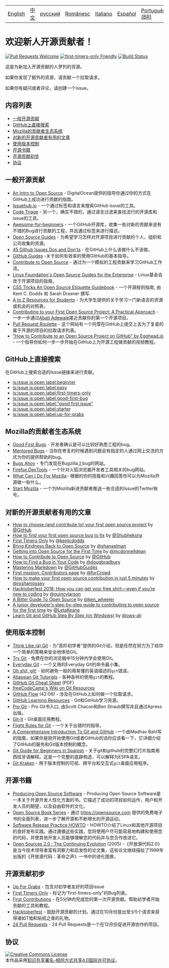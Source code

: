 <table>
    <tr>
        <!-- Do not translate this table -->
        <td><a href="./README.md"> English </a></td>
        <td><a href="./README-CN.md"> 中文 </a></td>
        <td><a href="./README-RU.md"> русский </a></td>
        <td><a href="./README-RO.md"> Românesc </a></td>
        <td><a href="./README-IT.md"> Italiano </a></td>
        <td><a href="./README-ES.md"> Español </a></td>
        <td><a href="./README-pt-BR.md"> Português (BR) </a></td>
        <td><a href="./README-DE.md"> Deutsch </a></td>
    </tr>
</table>

# 欢迎新人开源贡献者！

[![Pull Requests Welcome](https://img.shields.io/badge/PRs-welcome-brightgreen.svg?style=flat)](http://makeapullrequest.com)
[![first-timers-only Friendly](https://img.shields.io/badge/first--timers--only-friendly-blue.svg)](http://www.firsttimersonly.com/)
[![Build Status](https://travis-ci.org/freeCodeCamp/how-to-contribute-to-open-source.svg?branch=master)](https://travis-ci.org/freeCodeCamp/how-to-contribute-to-open-source)

这是为新加入开源贡献的人罗列的资源。

如果你发现了额外的资源，请贡献一个拉取请求。

如果你有疑问或者评论，请创建一个issue。

## 内容列表
- [一般开源贡献](#%E4%B8%80%E8%88%AC%E5%BC%80%E6%BA%90%E8%B4%A1%E7%8C%AE)
- [GitHub上直接搜索](#github%E4%B8%8A%E7%9B%B4%E6%8E%A5%E6%90%9C%E7%B4%A2)
- [Mozilla的贡献者生态系统](#mozilla%E7%9A%84%E8%B4%A1%E7%8C%AE%E8%80%85%E7%94%9F%E6%80%81%E7%B3%BB%E7%BB%9F)
- [对新的开源贡献者有用的文章](#%E5%AF%B9%E6%96%B0%E7%9A%84%E5%BC%80%E6%BA%90%E8%B4%A1%E7%8C%AE%E8%80%85%E6%9C%89%E7%94%A8%E7%9A%84%E6%96%87%E7%AB%A0)
- [使用版本控制](#%E4%BD%BF%E7%94%A8%E7%89%88%E6%9C%AC%E6%8E%A7%E5%88%B6)
- [开源书籍](#%E5%BC%80%E6%BA%90%E4%B9%A6%E7%B1%8D)
- [开源贡献初步](#%E5%BC%80%E6%BA%90%E8%B4%A1%E7%8C%AE%E5%88%9D%E6%AD%A5)
- [协议](#%E5%8D%8F%E8%AE%AE)

## 一般开源贡献
- [An Intro to Open Source](https://www.digitalocean.com/community/tutorial_series/an-introduction-to-open-source) - DigitalOcean提供的指导你通过你的方式在GitHub上成功进行贡献的指南。
- [Issuehub.io](http://issuehub.io/) - 一个通过标签和语言来搜索GitHub issue的工具。
- [Code Triage](https://www.codetriage.com/) - 另一个，确实不错的，通过语言过滤来查找流行的开源库和issue的工具。
- [Awesome-for-beginners](https://github.com/MunGell/awesome-for-beginners) - 一个GitHub开源库，收集一些对新的贡献来说有不错的Bug进行贡献的工程，并且通过标签来进行描述。
- [Open Source Guides](https://opensource.guide/) - 为希望学习怎样对开源项目进行贡献的个人，组织和公司收集的资源。
- [45 Github Issues Dos and Don’ts](https://hackernoon.com/45-github-issues-dos-and-donts-dfec9ab4b612) - 在GitHub上什么该做什么不该做。
- [GitHub Guides](https://guides.github.com/) -关于如何有效率的使用GitHub的基本指导。
- [Contribute to Open Source](https://github.com/danthareja/contribute-to-open-source) - 通过为一个模拟的工程贡献来学习GitHub工作流。
- [Linux Foundation's Open Source Guides for the Enterprise](https://www.linuxfoundation.org/resources/open-source-guides/) - Linux基金会改于开源项目的指南。
- [CSS Tricks An Open Source Etiquette Guidebook](https://css-tricks.com/open-source-etiquette-guidebook/) - 一个开源规则指南, 由 Kent C. Dodds 和 Sarah Drasner 撰写.
- [A to Z Resources for Students](https://github.com/dipakkr/A-to-Z-Resources-for-Students) - 为大学生提供的关于学习一门新语言的资源或机会的对照表。
- [Contributing to your First Open Source Project: A Practical Approach](https://blog.devcenter.co/contributing-to-your-first-open-source-project-a-practical-approach-1928c4cbdae) - 一步一步通过[Abati Adewale](https://www.acekyd.com)接近贡献你的第一个开源项目。
- [Pull Request Roulette](http://www.pullrequestroulette.com/) - 这个网站有一个托管在GitHub上提交上去为了复查的属于开源的项目的拉取请求列表。
- ["How to Contribute to an Open Source Project on GitHub" by Egghead.io](https://egghead.io/courses/how-to-contribute-to-an-open-source-project-on-github) - 一个指导你如何一步一步开始在GitHub上为开源工程做贡献的视频教程。

## GitHub上直接搜索
在GitHub上搜索合适的Issue链接来进行贡献。
- [is:issue is:open label:beginner](https://github.com/search?utf8=%E2%9C%93&q=is%3Aissue+is%3Aopen+label%3Abeginner)
- [is:issue is:open label:easy](https://github.com/search?utf8=%E2%9C%93&q=is%3Aissue+is%3Aopen+label%3Aeasy)
- [is:issue is:open label:first-timers-only](https://github.com/search?utf8=%E2%9C%93&q=is%3Aissue+is%3Aopen+label%3Afirst-timers-only)
- [is:issue is:open label:good-first-bug](https://github.com/search?utf8=%E2%9C%93&q=is%3Aissue+is%3Aopen+label%3Agood-first-bug)
- [is:issue is:open label:"good first issue"](https://github.com/search?utf8=%E2%9C%93&q=is%3Aissue+is%3Aopen+label%3A"good+first+issue")
- [is:issue is:open label:starter](https://github.com/search?utf8=%E2%9C%93&q=is%3Aissue+is%3Aopen+label%3Astarter)
- [is:issue is:open label:up-for-grabs](https://github.com/search?utf8=%E2%9C%93&q=is%3Aissue+is%3Aopen+label%3Aup-for-grabs)

## Mozilla的贡献者生态系统
- [Good First Bugs](https://bugzil.la/sw:%22[good%20first%20bug]%22&limit=0) - 开发者确认是可以比较好熟悉工程的bug。
- [Mentored Bugs](https://bugzilla.mozilla.org/buglist.cgi?quicksearch=mentor%3A%40) - 当你在修复的时候遇到问题会有指定的人通过网上交流的方式为你的提供帮助的bug。
- [Bugs Ahoy](http://www.joshmatthews.net/bugsahoy/) - 专门发现在Bugzilla上bug的网站。
- [Firefox DevTools](http://firefox-dev.tools/) - 一个针对火狐浏览器开发者工具相关的bug网站。
- [What Can I Do For Mozilla](http://whatcanidoformozilla.org/) - 根据的你的技能和兴趣回答你可以为Mozilla开源做一些什么。 
- [Start Mozilla](https://twitter.com/StartMozilla) - 一个为Mozilla新进贡献者推送一些合适的Issue的Twitter账号。

## 对新的开源贡献者有用的文章
- [How to choose (and contribute to) your first open source project](https://github.com/collections/choosing-projects) by [@GitHub](https://github.com/github)
- [How to find your first open source bug to fix](https://medium.freecodecamp.org/finding-your-first-open-source-project-or-bug-to-work-on-1712f651e5ba#.slc8i2h1l) by [@Shubheksha](https://github.com/Shubheksha)
- [First Timers Only](https://medium.com/@kentcdodds/first-timers-only-78281ea47455) by [@kentcdodds](https://github.com/kentcdodds)
- [Bring Kindness Back to Open Source](http://www.hanselman.com/blog/BringKindnessBackToOpenSource.aspx) by [@shanselman](https://github.com/shanselman)
- [Getting into Open Source for the First Time](https://www.nearform.com/blog/getting-into-open-source-for-the-first-time/) by [@mcdonnelldean](https://github.com/mcdonnelldean)
- [How to Contribute to Open Source](https://opensource.guide/how-to-contribute/) by [@GitHub](https://github.com/github)
- [How to Find a Bug in Your Code](https://8thlight.com/blog/doug-bradbury/2016/06/29/how-to-find-bug-in-your-code.html) by [@dougbradbury](https://twitter.com/dougbradbury)
- [Mastering Markdown](https://guides.github.com/features/mastering-markdown/) by [@GitHubGuides](https://guides.github.com/)
- [First mission: Contributors page](https://medium.com/@forCrowd/first-mission-contributors-page-df24e6e70705#.2v2g0no29) by [@forCrowd](https://github.com/forCrowd)
- [How to make your first open source contribution in just 5 minutes](https://medium.freecodecamp.org/how-to-make-your-first-open-source-contribution-in-just-5-minutes-aaad1fc59c9a) by [@roshanjossey](https://medium.freecodecamp.org/@roshanjossey)
- [Hacktoberfest 2018: How you can get your free shirt — even if you’re new to coding](https://medium.freecodecamp.org/hacktoberfest-2018-how-you-can-get-your-free-shirt-even-if-youre-new-to-coding-96080dd0b01b) by [@quincylarson](https://medium.freecodecamp.org/@quincylarson)
- [A Bitter Guide To Open Source](https://medium.com/codezillas/a-bitter-guide-to-open-source-a8e3b6a3c1c4) by [@ken_wheeler](https://medium.com/@ken_wheeler)
- [A junior developer’s step-by-step guide to contributing to open source for the first time](https://hackernoon.com/contributing-to-open-source-the-sharks-are-photoshopped-47e22db1ab86) by [@LetaKeane](http://www.letakeane.com/)
- [Learn Git and GitHub Step By Step (on Windows)](https://medium.com/@ows_ali/be93518e06dc) by [@ows-ali](https://medium.com/@ows_ali)

## 使用版本控制
- [Think Like (a) Git](http://think-like-a-git.net/) - 为“高阶初学者”提供的Git介绍，但是任然在努力为了给你一个简单的策略来安全地体验Git。
- [Try Git](https://try.github.io/) - 免费在你的浏览器中15分钟内学会使用Git。
- [Everyday Git](https://git-scm.com/docs/giteveryday) - 一个又用的Everyday Git的命令最小集。
- [Oh shit, git!](http://ohshitgit.com/) - 如何避免一般的用易懂的英语描述的`git`错误。
- [Atlassian Git Tutorials](https://www.atlassian.com/git/tutorials/) - 各种各样的使用`git`的教程。
- [GitHub Git Cheat Sheet](https://education.github.com/git-cheat-sheet-education.pdf) (PDF)
- [freeCodeCamp's Wiki on Git Resources](https://forum.freecodecamp.org/t/wiki-git-resources/13136)
- [GitHub Flow](https://www.youtube.com/watch?v=juLIxo42A_s) (42:06) - 涉及在GitHub上如何做一个拉取请求。
- [GitHub Learning Resources](https://help.github.com/articles/git-and-github-learning-resources/) - Git和GitHub学习资源。
- [Pro Git](https://git-scm.com/book/en/v2) - Pro Git书入口, 由Scott Chacon和Ben Straub撰写并且通过Apress出版。
- [Git-it](https://github.com/jlord/git-it-electron) - Git桌面应用教程。
- [Flight Rules for Git](https://github.com/k88hudson/git-flight-rules) - 一个关于出错时的指导。
- [A Comprehensive Introduction To Git and GitHub](https://codeburst.io/git-good-part-a-e0d826286a2a) -一个由Madhav Bahl写的指南，如果你是刚开始使用Git或者GitHub的话你应该看一下，它详细介绍了GitHub的服务和Git版本控制的概念。
- [Git Guide for Beginners in Spanish](https://platzi.github.io/git-slides/#/) - 关于git和github的完整幻灯片指南用西班牙语解释。这是一个完整的底辟构造，可以解释为ESPA语言。
- [Git Kraken](https://www.gitkraken.com/git-client) -  用于版本控制的可视、跨平台和交互式`git`桌面应用程序。

## 开源书籍
- [Producing Open Source Software](http://producingoss.com/) - Producing Open Source Software是一本关于开源开发人性化方面的书。它描述了成功的项目如何运作，用户和开发人员的期望，以及自由软件的文化。
- [Open Source Book Series](https://opensource.com/resources/ebooks) - 通过 https://opensource.com 提供的免费电子书的全面列表，进一步了解开源和不断增长的开源运动。
- [Software Release Practice HOWTO](http://en.tldp.org/HOWTO/Software-Release-Practice-HOWTO/) - HOWTO介绍了Linux和其他开源项目的良好发布实践。通过遵循这些实践，您将使用户尽可能容易地构建和使用您的代码，并使其他开发人员能够理解您的代码并与您合作改进它。
- [Open Sources 2.0 : The Continuing Evolution](https://archive.org/details/opensources2.000diborich) (2005) -《开放源代码2.0》是当今技术领导者富有洞察力和启发性的论文集，这些论文继续描绘了1999年出版的《开放源代码：革命之声》一书中的进化图景。

## 开源贡献初步
- [Up For Grabs](http://up-for-grabs.net/#/) - 包含对初学者友好的项目Issue
- [First Timers Only](http://www.firsttimersonly.com/) - 标记为"first-timers-only"的Bug列表。
- [First Contributions](https://firstcontributions.github.io/) - 在5分钟内完成您的第一次开源贡献。帮助初学者开始贡献的工具和教程。
- [Hacktoberfest](https://hacktoberfest.digitalocean.com/) - 鼓励开源贡献的计划。通过在10月份提出至少5个请求来获得诸如T恤和贴纸之类的礼物。
- [24 Pull Requests](https://24pullrequests.com) - 24 Pull Requests是一个在12月份促进开源协作的项目。

## 协议
<a rel="license" href="http://creativecommons.org/licenses/by-sa/4.0/"><img alt="Creative Commons License" style="border-width:0" src="https://i.creativecommons.org/l/by-sa/4.0/88x31.png" /></a><br />本作品采用<a rel="license" href="http://creativecommons.org/licenses/by-sa/4.0/">知识共享署名-相同方式共享4.0国际许可协议</a>。
